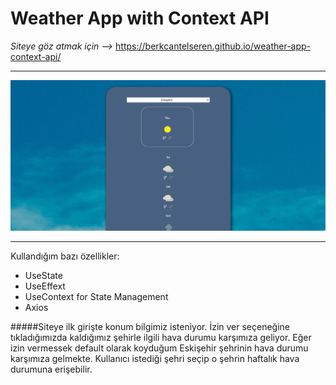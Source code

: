 # Weather App with Context API

*Siteye göz atmak için -->* https://berkcantelseren.github.io/weather-app-context-api/

----

<img src="src/ReadmeImage.png">

----

Kullandığım bazı özellikler:

* UseState 
* UseEffext
* UseContext for State Management
* Axios

#####Siteye ilk girişte konum bilgimiz isteniyor. İzin ver seçeneğine tıkladığımızda kaldığımız şehirle ilgili hava durumu karşımıza geliyor. Eğer izin vermessek default olarak koyduğum Eskişehir şehrinin hava durumu karşımıza gelmekte. Kullanıcı istediği şehri seçip o şehrin haftalık hava durumuna erişebilir.
